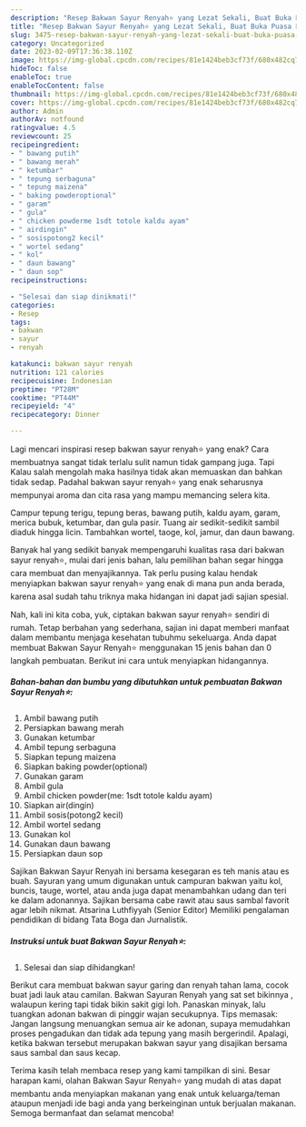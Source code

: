 ```yaml
---
description: "Resep Bakwan Sayur Renyah⭐ yang Lezat Sekali, Buat Buka Puasa Lezat"
title: "Resep Bakwan Sayur Renyah⭐ yang Lezat Sekali, Buat Buka Puasa Lezat"
slug: 3475-resep-bakwan-sayur-renyah-yang-lezat-sekali-buat-buka-puasa-lezat
category: Uncategorized
date: 2023-02-09T17:36:38.110Z
image: https://img-global.cpcdn.com/recipes/81e1424beb3cf73f/680x482cq70/bakwan-sayur-renyah-foto-resep-utama.jpg
hideToc: false
enableToc: true
enableTocContent: false
thumbnail: https://img-global.cpcdn.com/recipes/81e1424beb3cf73f/680x482cq70/bakwan-sayur-renyah-foto-resep-utama.jpg
cover: https://img-global.cpcdn.com/recipes/81e1424beb3cf73f/680x482cq70/bakwan-sayur-renyah-foto-resep-utama.jpg
author: Admin
authorAv: notfound
ratingvalue: 4.5
reviewcount: 25
recipeingredient:
- " bawang putih"
- " bawang merah"
- " ketumbar"
- " tepung serbaguna"
- " tepung maizena"
- " baking powderoptional"
- " garam"
- " gula"
- " chicken powderme 1sdt totole kaldu ayam"
- " airdingin"
- " sosispotong2 kecil"
- " wortel sedang"
- " kol"
- " daun bawang"
- " daun sop"
recipeinstructions:

- "Selesai dan siap dinikmati!"
categories:
- Resep
tags:
- bakwan
- sayur
- renyah

katakunci: bakwan sayur renyah 
nutrition: 121 calories
recipecuisine: Indonesian
preptime: "PT28M"
cooktime: "PT44M"
recipeyield: "4"
recipecategory: Dinner

---
```



Lagi mencari inspirasi resep bakwan sayur renyah⭐ yang enak? Cara membuatnya sangat tidak terlalu sulit namun tidak gampang juga. Tapi Kalau salah mengolah maka hasilnya tidak akan memuaskan dan bahkan tidak sedap. Padahal bakwan sayur renyah⭐ yang enak seharusnya mempunyai aroma dan cita rasa yang mampu memancing selera kita.


Campur tepung terigu, tepung beras, bawang putih, kaldu ayam, garam, merica bubuk, ketumbar, dan gula pasir. Tuang air sedikit-sedikit sambil diaduk hingga licin. Tambahkan wortel, taoge, kol, jamur, dan daun bawang.

Banyak hal yang sedikit banyak mempengaruhi kualitas rasa dari bakwan sayur renyah⭐, mulai dari jenis bahan, lalu pemilihan bahan segar hingga cara membuat dan menyajikannya. Tak perlu pusing kalau hendak menyiapkan bakwan sayur renyah⭐ yang enak di mana pun anda berada, karena asal sudah tahu triknya maka hidangan ini dapat jadi sajian spesial.


Nah, kali ini kita coba, yuk, ciptakan bakwan sayur renyah⭐ sendiri di rumah. Tetap berbahan yang sederhana, sajian ini dapat memberi manfaat dalam membantu menjaga kesehatan tubuhmu sekeluarga. Anda dapat membuat Bakwan Sayur Renyah⭐ menggunakan 15 jenis bahan dan 0 langkah pembuatan. Berikut ini cara untuk menyiapkan hidangannya.

<!--inarticleads1-->

##### Bahan-bahan dan bumbu yang dibutuhkan untuk pembuatan Bakwan Sayur Renyah⭐:

1. Ambil  bawang putih
1. Persiapkan  bawang merah
1. Gunakan  ketumbar
1. Ambil  tepung serbaguna
1. Siapkan  tepung maizena
1. Siapkan  baking powder(optional)
1. Gunakan  garam
1. Ambil  gula
1. Ambil  chicken powder(me: 1sdt totole kaldu ayam)
1. Siapkan  air(dingin)
1. Ambil  sosis(potong2 kecil)
1. Ambil  wortel sedang
1. Gunakan  kol
1. Gunakan  daun bawang
1. Persiapkan  daun sop


Sajikan Bakwan Sayur Renyah ini bersama kesegaran es teh manis atau es buah. Sayuran yang umum digunakan untuk campuran bakwan yaitu kol, buncis, tauge, wortel, atau anda juga dapat menambahkan udang dan teri ke dalam adonannya. Sajikan bersama cabe rawit atau saus sambal favorit agar lebih nikmat. Atsarina Luthfiyyah (Senior Editor) Memiliki pengalaman pendidikan di bidang Tata Boga dan Jurnalistik. 

<!--inarticleads2-->

##### Instruksi untuk buat Bakwan Sayur Renyah⭐:


1. Selesai dan siap dihidangkan!

Berikut cara membuat bakwan sayur garing dan renyah tahan lama, cocok buat jadi lauk atau camilan. Bakwan Sayuran Renyah yang sat set bikinnya , walaupun kering tapi tidak bikin sakit gigi loh. Panaskan minyak, lalu tuangkan adonan bakwan di pinggir wajan secukupnya. Tips memasak: Jangan langsung menuangkan semua air ke adonan, supaya memudahkan proses pengadukan dan tidak ada tepung yang masih bergerindil. Apalagi, ketika bakwan tersebut merupakan bakwan sayur yang disajikan bersama saus sambal dan saus kecap. 

Terima kasih telah membaca resep yang kami tampilkan di sini. Besar harapan kami, olahan Bakwan Sayur Renyah⭐ yang mudah di atas dapat membantu anda menyiapkan makanan yang enak untuk keluarga/teman ataupun menjadi ide bagi anda yang berkeinginan untuk berjualan makanan. Semoga bermanfaat dan selamat mencoba!
